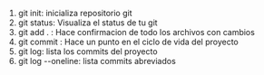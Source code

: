 1. git init: inicializa repositorio git
2. git status: Visualiza el status de tu git
3. git add . : Hace confirmacion de todo los archivos con cambios
4. git commit : Hace un punto en el ciclo de vida del proyecto
5. git log: lista los commits del proyecto
6. git log --oneline: lista commits abreviados
